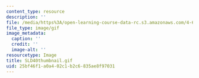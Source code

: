 ```yaml
---
content_type: resource
description: ''
file: /media/https%3A/open-learning-course-data-rc.s3.amazonaws.com/4-614-religious-architecture-and-islamic-cultures-fall-2002/25bf46f1a0a402c1b2c6835ae8f97031_SLD40thumbnail.gif
file_type: image/gif
image_metadata:
  caption: ''
  credit: ''
  image-alt: ''
resourcetype: Image
title: SLD40thumbnail.gif
uid: 25bf46f1-a0a4-02c1-b2c6-835ae8f97031
---
```

